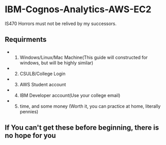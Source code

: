 # IBM-Cognos-Analytics-AWS-EC2
IS470 Horrors must not be relived by my successors.

## Requirments
* 1. Windows/Linux/Mac Machine(This guide will constructed for windows, but will be highly similar)
* 2. CSULB/College Login
* 3. AWS Student account
* 4. IBM Developer account(Use your college email)
* 5. time, and some money (Worth it, you can practice at home, literally pennies) 
         
## If You can't get these before beginning, there is no hope for you
